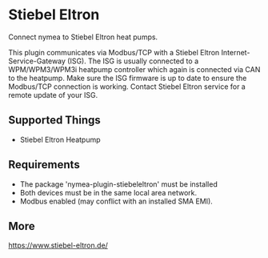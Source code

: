 # Stiebel Eltron

Connect nymea to Stiebel Eltron heat pumps. 

This plugin communicates via Modbus/TCP with a Stiebel Eltron Internet-Service-Gateway (ISG). The ISG is usually connected to a WPM/WPM3/WPM3i heatpump controller which again is connected via CAN to the heatpump.
Make sure the ISG firmware is up to date to ensure the Modbus/TCP connection is working. Contact Stiebel Eltron service for a remote update of your ISG.


## Supported Things

* Stiebel Eltron Heatpump

## Requirements

* The package 'nymea-plugin-stiebeleltron' must be installed
* Both devices must be in the same local area network.
* Modbus enabled (may conflict with an installed SMA EMI).

## More

https://www.stiebel-eltron.de/
